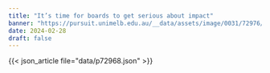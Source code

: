 ```yaml
---
title: "It’s time for boards to get serious about impact"
banner: "https://pursuit.unimelb.edu.au/__data/assets/image/0031/72976/506c18ff58a3400de8034da3d47ca62f0d814942.jpg"
date: 2024-02-28
draft: false
---
```


{{< json_article file="data/p72968.json" >}}